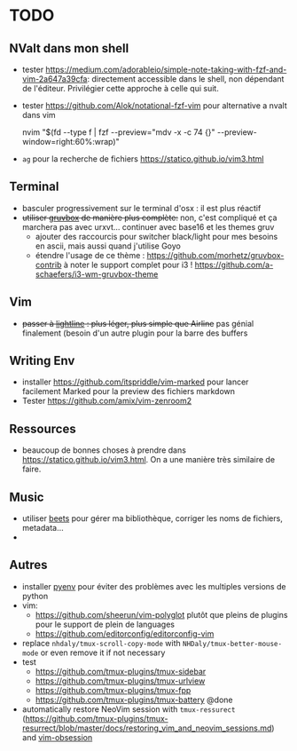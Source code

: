 TODO
====

NValt dans mon shell
--------------------

- tester <https://medium.com/adorableio/simple-note-taking-with-fzf-and-vim-2a647a39cfa>: directement
  accessible dans le shell, non dépendant de l'éditeur. Privilégier cette approche à celle qui suit.
- tester <https://github.com/Alok/notational-fzf-vim> pour alternative a nvalt dans vim

    nvim "$(fd --type f | fzf --preview="mdv -x -c 74 {}" --preview-window=right:60%:wrap)"

- `ag` pour la recherche de fichiers <https://statico.github.io/vim3.html>

Terminal
--------

- basculer progressivement sur le terminal d'osx : il est plus réactif
- <del>utiliser [gruvbox](https://github.com/morhetz/gruvbox) de manière plus complète:</del>
  non, c'est compliqué et ça marchera pas avec urxvt… continuer avec base16 et les themes gruv
  - ajouter des raccourcis pour switcher black/light pour mes besoins en ascii,
    mais aussi quand j'utilise Goyo
  - étendre l'usage de ce thème : <https://github.com/morhetz/gruvbox-contrib>
    à noter le support complet pour i3 ! <https://github.com/a-schaefers/i3-wm-gruvbox-theme>


Vim
---

- <del>passer à [lightline](https://github.com/itchyny/lightline.vim) : plus léger, plus simple que Airline</del>
  pas génial finalement (besoin d'un autre plugin pour la barre des buffers

Writing Env
-----------

- installer <https://github.com/itspriddle/vim-marked> pour lancer facilement Marked pour la preview
  des fichiers markdown
- Tester <https://github.com/amix/vim-zenroom2>


Ressources
----------

- beaucoup de bonnes choses à prendre dans <https://statico.github.io/vim3.html>. On a une manière très
  similaire de faire.


Music
-----

- utiliser [beets](http://beets.io/) pour gérer ma bibliothèque, corriger les noms de fichiers, metadata…
- 

Autres
-------

- installer [pyenv](https://github.com/pyenv/pyenv) pour éviter des problèmes avec les multiples versions de python
- vim: 
  - <https://github.com/sheerun/vim-polyglot> plutôt que pleins de plugins pour le support de plein de languages
  - <https://github.com/editorconfig/editorconfig-vim>
- replace `nhdaly/tmux-scroll-copy-mode` with `NHDaly/tmux-better-mouse-mode` or even remove it if not necessary
- test 
  - <https://github.com/tmux-plugins/tmux-sidebar>
  - <https://github.com/tmux-plugins/tmux-urlview>
  - <https://github.com/tmux-plugins/tmux-fpp>
  - <https://github.com/tmux-plugins/tmux-battery> @done
- automatically restore NeoVim session with `tmux-ressurect` (<https://github.com/tmux-plugins/tmux-resurrect/blob/master/docs/restoring_vim_and_neovim_sessions.md>) and [vim-obsession](https://github.com/tpope/vim-obsession)



